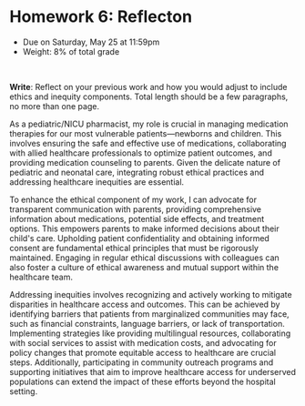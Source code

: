 # Homework 6: Reflecton

- Due on Saturday, May 25 at 11:59pm
- Weight: 8% of total grade

<br>

**Write**: Reflect on your previous work and how you would adjust to include ethics and inequity components. Total length should be a few paragraphs, no more than one page.

As a pediatric/NICU pharmacist, my role is crucial in managing medication therapies for our most vulnerable patients—newborns and children. This involves ensuring the safe and effective use of medications, collaborating with allied healthcare professionals to optimize patient outcomes, and providing medication counseling to parents. Given the delicate nature of pediatric and neonatal care, integrating robust ethical practices and addressing healthcare inequities are essential.

To enhance the ethical component of my work, I can advocate for transparent communication with parents, providing comprehensive information about medications, potential side effects, and treatment options. This empowers parents to make informed decisions about their child's care. Upholding patient confidentiality and obtaining informed consent are fundamental ethical principles that must be rigorously maintained. Engaging in regular ethical discussions with colleagues can also foster a culture of ethical awareness and mutual support within the healthcare team.

Addressing inequities involves recognizing and actively working to mitigate disparities in healthcare access and outcomes. This can be achieved by identifying barriers that patients from marginalized communities may face, such as financial constraints, language barriers, or lack of transportation. Implementing strategies like providing multilingual resources, collaborating with social services to assist with medication costs, and advocating for policy changes that promote equitable access to healthcare are crucial steps. Additionally, participating in community outreach programs and supporting initiatives that aim to improve healthcare access for underserved populations can extend the impact of these efforts beyond the hospital setting.